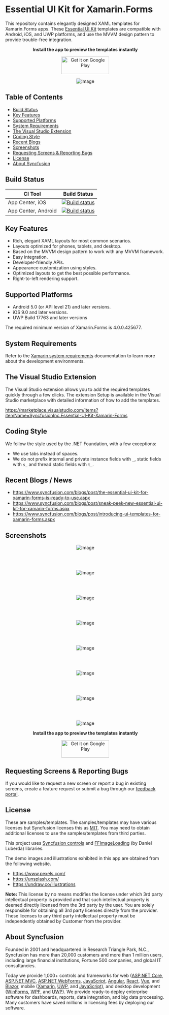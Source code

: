 # Essential UI Kit for Xamarin.Forms
This repository contains elegantly designed XAML templates for Xamarin.Forms apps. These [Essential UI Kit](https://www.syncfusion.com/essential-xamarin-ui-kit) templates are compatible with Android, iOS, and UWP platforms, and use the MVVM design pattern to provide trouble-free integration.
<p align="center"> <b> Install the app to preview the templates instantly </b> </p>
<p align="center"> <a href='https://play.google.com/store/apps/details?id=com.syncfusion.xamarin.uikit&pcampaignid=MKT-Other-global-all-co-prtnr-py-PartBadge-Mar2515-1'><img alt='Get it on Google Play' src='https://play.google.com/intl/en_us/badges/images/generic/en_badge_web_generic.png' width="150" height="55"/></a> </p>

<p align="center">
    <img src="Images/xamarin-forms-ui-template.png" alt="Image"/>
</p>

## Table of Contents

* [Build Status](#build-status)
* [Key Features](#key-features)
* [Supported Platforms](#supported-platforms)
* [System Requirements](#system-requirements)
* [The Visual Studio Extension](#the-visual-studio-extension)
* [Coding Style](#coding-style)
* [Recent Blogs](#recent-blogs--news)
* [Screenshots](#screenshots)
* [Requesting Screens & Reporting Bugs](#requesting-screens--reporting-bugs)
* [License](#license)
* [About Syncfusion](#about-syncfusion)

## Build Status
|CI Tool                    |Build Status|
|---------------------------|---|
| App Center, iOS | [![Build status](https://build.appcenter.ms/v0.1/apps/151354d9-ac30-41aa-9426-02df4423fded/branches/master/badge)](https://appcenter.ms)| 
| App Center, Android | [![Build status](https://build.appcenter.ms/v0.1/apps/b94b713d-c55b-4fd3-9c36-67c5d638a47d/branches/master/badge)](https://appcenter.ms) |

## Key Features
* Rich, elegant XAML layouts for most common scenarios.
* Layouts optimized for phones, tablets, and desktop.
* Based on the MVVM design pattern to work with any MVVM framework.
* Easy integration.
* Developer-friendly APIs.
* Appearance customization using styles.
* Optimized layouts to get the best possible performance.
* Right-to-left rendering support.

## Supported Platforms
* Android 5.0 (or API level 21) and later versions.
* iOS 9.0 and later versions.
* UWP Build 17763 and later versions

The required minimum version of Xamarin.Forms is 4.0.0.425677.

## System Requirements
Refer to the [Xamarin system requirements](https://docs.microsoft.com/en-us/xamarin/cross-platform/get-started/requirements) documentation to learn more about the development environments.

## The Visual Studio Extension
The Visual Studio extension allows you to add the required templates quickly through a few clicks. The extension Setup is available in the Visual Studio marketplace with detailed information of how to add the templates.

https://marketplace.visualstudio.com/items?itemName=SyncfusionInc.Essential-UI-Kit-Xamarin-Forms

## Coding Style
We follow the style used by the .NET Foundation, with a few exceptions:
* We use tabs instead of spaces.
* We do not prefix internal and private instance fields with `_`, static fields with `s_` and thread static fields with `t_`.

## Recent Blogs / News
* https://www.syncfusion.com/blogs/post/the-essential-ui-kit-for-xamarin-forms-is-ready-to-use.aspx
* https://www.syncfusion.com/blogs/post/sneak-peek-new-essential-ui-kit-for-xamarin-forms.aspx
* https://www.syncfusion.com/blogs/post/introducing-ui-templates-for-xamarin-forms.aspx

## Screenshots
<p align="center">
    <img src="Images/xamarin-forms-ui-template-login-screens.jpg" alt="Image"/>
</p>
<br/><br/>

<p align="center">
    <img src="Images/xamarin-forms-ui-template-article-page.jpg" alt="Image"/>
</p>
<br/><br/>

<p align="center">
    <img src="Images/xamarin-forms-ui-template-e-commerce-page.jpg" alt="Image"/>
</p>
<br/><br/>

<p align="center">
    <img src="Images/xamarin-forms-ui-template-chat-screen.jpg" alt="Image"/>
</p>
<br/><br/>

<p align="center">
    <img src="Images/xamarin-forms-ui-template-feedback-page.jpg" alt="Image"/>
</p>
<br/><br/>

<p align="center">
    <img src="Images/xamarin-forms-ui-template-navigation-page.jpg" alt="Image"/>
</p>
<br/><br/>

<p align="center">
    <img src="Images/xamarin-forms-ui-template-onboarding-screen.jpg" alt="Image"/>
</p>
<br/><br/>

<p align="center">
    <img src="Images/xamarin-forms-ui-template-about-page.jpg" alt="Image"/>
</p>

<p align="center"> <b> Install the app to preview the templates instantly </b> </p>
<p align="center"> <a href='https://play.google.com/store/apps/details?id=com.syncfusion.xamarin.uikit&pcampaignid=MKT-Other-global-all-co-prtnr-py-PartBadge-Mar2515-1'><img alt='Get it on Google Play' src='https://play.google.com/intl/en_us/badges/images/generic/en_badge_web_generic.png' width="150" height="55"/></a> </p>

## Requesting Screens & Reporting Bugs
If you would like to request a new screen or report a bug in existing screens, create a feature request or submit a bug through our [feedback portal](https://www.syncfusion.com/feedback/xamarin-forms).

## License
These are samples/templates. The samples/templates may have various licenses but Syncfusion licenses this as [MIT](LICENSE). You may need to obtain additional licenses to use the samples/templates from third parties.

This project uses [Syncfusion controls](https://www.syncfusion.com/xamarin-ui-controls) and [FFImageLoading](https://github.com/daniel-luberda/FFImageLoading) (by Daniel Luberda) libraries.

The demo images and illustrations exhibited in this app are obtained from the following website.

* https://www.pexels.com/
* https://unsplash.com/
* https://undraw.co/illustrations

**Note:**  This license by no means modifies the license under which 3rd party intellectual property is provided and that such intellectual property is deemed directly licensed from the 3rd party by the user. You are solely responsible for obtaining all 3rd party licenses directly from the provider. These licenses to any third party intellectual property must be independently obtained by Customer from the provider.

## About Syncfusion
Founded in 2001 and headquartered in Research Triangle Park, N.C., Syncfusion has more than 20,000 customers and more than 1 million users, including large financial institutions, Fortune 500 companies, and global IT consultancies.

Today we provide 1,000+ controls and frameworks for web ([ASP.NET Core](https://www.syncfusion.com/aspnet-core-ui-controls), [ASP.NET MVC](https://www.syncfusion.com/aspnet-mvc-ui-controls), [ASP.NET WebForms](https://www.syncfusion.com/jquery/aspnet-web-forms-ui-controls), [JavaScript](https://www.syncfusion.com/javascript-ui-controls), [Angular](https://www.syncfusion.com/angular-ui-components), [React](https://www.syncfusion.com/react-ui-components), [Vue](https://www.syncfusion.com/vue-ui-components), and [Blazor](https://www.syncfusion.com/blazor-components), mobile ([Xamarin](https://www.syncfusion.com/xamarin-ui-controls), [UWP](https://www.syncfusion.com/uwp-ui-controls), and [JavaScript](https://www.syncfusion.com/javascript-ui-controls)), and desktop development ([WinForms](https://www.syncfusion.com/winforms-ui-controls), [WPF](https://www.syncfusion.com/products/wpf-ui-controls), and [UWP](https://www.syncfusion.com/uwp-ui-controls)). We provide ready-to deploy enterprise software for dashboards, reports, data integration, and big data processing. Many customers have saved millions in licensing fees by deploying our software.
